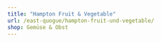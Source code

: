 ```yaml
---
title: "Hampton Fruit & Vegetable"
url: /east-quogue/hampton-fruit-und-vegetable/
shop: Gemüse & Obst
---
```

